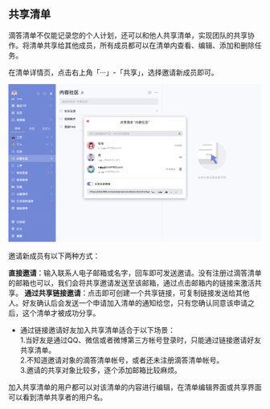 ## 共享清单


滴答清单不仅能记录您的个人计划，还可以和他人共享清单，实现团队的共享协作。将清单共享给其他成员，所有成员都可以在清单内查看、编辑、添加和删除任务。

在清单详情页，点击右上角「···」-「共享」，选择邀请新成员即可。

![images35](../../images/mac/39.png)

邀请新成员有以下两种方式：

**直接邀请**：输入联系人电子邮箱或名字，回车即可发送邀请。没有注册过滴答清单的邮箱也可以，我们会将共享邀请发送至该邮箱，通过点击邮箱内的链接来激活共享。
**通过共享链接邀请**：点击即可创建一个共享链接，可复制链接发送给其他人。好友确认后会发送一个申请加入清单的通知给您，只有您确认同意该申请之后，这个清单才被成功分享。

* 通过链接邀请好友加入共享清单适合于以下场景： <br>1.当好友是通过QQ、微信或者微博第三方帐号登录时，只能通过链接邀请好友共享清单。 <br>2.不知道邀请对象的滴答清单帐号，或者还未注册滴答清单帐号。 <br>3.邀请的共享对象比较多，逐个添加邮箱比较麻烦。 

加入共享清单的用户都可以对该清单的内容进行编辑，在清单编辑界面或共享界面可以看到清单共享者的用户名。
